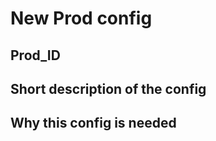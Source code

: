 <!---
You may leave this message, it will be commented out in your PR.
- if you are requesting a new config to be processed, please use the New Prod Config template
- if you are proposing changes to lstmcpipe library delete the template and describe your PR as usual
--->

<!---
New Prod Config template
Add Prod_ID and fill the template
Your Pull Request must include the following files placed in directory `production_configs/prod_id`:
- lstmcpipe config file
- lstchain config
- readme.md

Add label `new_prod_config`
--->

# New Prod config

## Prod_ID

## Short description of the config

## Why this config is needed
